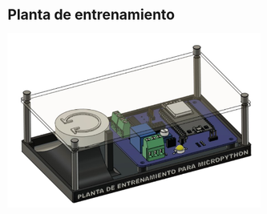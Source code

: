# Planta de entrenamiento

![IMAGEN REFERENCIAL DEL CONTROL ESP32](PLANTA%20DE%20ENTRENAMIENTO.jpg)
